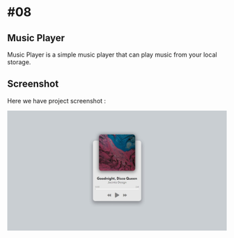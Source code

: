 # #08

## Music Player
Music Player is a simple music player that can play music from your local storage.

## Screenshot
Here we have project screenshot :

![screenshot](screenshot.jpeg)
